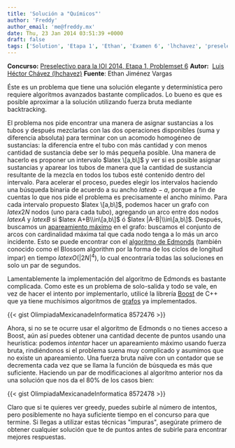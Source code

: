 ```yaml
---
title: 'Solución a "Químicos"'
author: 'Freddy'
author_email: 'me@freddy.mx'
date: Thu, 23 Jan 2014 03:51:39 +0000
draft: false
tags: ['Solution', 'Etapa 1', 'Ethan', 'Examen 6', 'lhchavez', 'preselectivo', 'solución', 'Soluciones Preselectivo 2013']
---
```


**Concurso:** [Preselectivo para la IOI 2014, Etapa 1, Problemset 6](https://omegaup.com/arena/IOI2014E1P6#problems/quimicos) **Autor:**  [Luis Héctor Chávez (lhchavez)](http://lhchavez.com/) **Fuente**: Ethan Jiménez Vargas

Éste es un problema que tiene una solución elegante y determinística pero requiere algoritmos avanzados bastante complicados. Lo bueno es que es posible aproximar a la solución utilizando fuerza bruta mediante backtracking.

El problema nos pide encontrar una manera de asignar sustancias a los tubos y después mezclarlas con las dos operaciones disponibles (suma y diferencia absoluta) para terminar con un acomodo homogéneo de sustancias: la diferencia entre el tubo con más cantidad y con menos cantidad de sustancia debe ser lo más pequeña posible. Una manera de hacerlo es proponer un intervalo $latex \[a,b\]$ y ver si es posible asignar sustancias y aparear los tubos de manera que la cantidad de sustancia resultante de la mezcla en todos los tubos esté contenido dentro del intervalo. Para acelerar el proceso, puedes elegir los intervalos haciendo una búsqueda binaria de acuerdo a su ancho $latex b-a$, porque a fin de cuentas lo que nos pide el problema es precisamente el ancho mínimo. Para cada intervalo propuesto $latex \[a,b\]$, podemos hacer un grafo con $latex 2N$ nodos (uno para cada tubo), agregando un arco entre dos nodos $latex A$ y $latex B$ si $latex A+B\\in\[a,b\]$ ó $latex |A-B|\\in\[a,b\]$. Después, buscamos un [apareamiento máximo](http://es.wikipedia.org/wiki/Apareamiento_(teor%C3%ADa_de_grafos)) en el grafo: buscamos el conjunto de arcos con cardinalidad máxima tal que cada nodo tenga a lo más un arco incidente. Esto se puede encontrar con el [algoritmo de Edmonds](http://es.wikipedia.org/wiki/Algoritmo_de_Emparejamiento_de_Edmonds) (también conocido como el Blossom algorithm por la forma de los ciclos de longitud impar) en tiempo $latex O(|2N|^4)$, lo cual encontraría todas las soluciones en solo un par de segundos.

Lamentablemente la implementación del algoritmo de Edmonds es bastante complicada. Como este es un problema de solo-salida y todo se vale, en vez de hacer el intento por implementarlo, utilicé la librería [Boost](http://www.boost.org/) de C++ que ya tiene muchísimos algoritmos de [grafos](http://www.boost.org/doc/libs/1_55_0/libs/graph/doc/index.html) ya implementados.

{{< gist OlimpiadaMexicanadeInformatica 8572476 >}}

Ahora, si no se te ocurre usar el algoritmo de Edmonds o no tienes acceso a Boost, aún así puedes obtener una cantidad decente de puntos usando una heurística: podemos _intentar_ hacer un apareamiento máximo usando fuerza bruta, rindiéndonos si el problema suena muy complicado y asumimos que no existe un apareamiento. Una fuerza bruta naïve con un contador que se decrementa cada vez que se llama la función de búsqueda es más que suficiente. Haciendo un par de modificaciones al algoritmo anterior nos da una solución que nos da el 80% de los casos bien:

{{< gist OlimpiadaMexicanadeInformatica 8572478 >}}

Claro que si te quieres ver greedy, puedes subirle al número de intentos, pero posiblemente no haya suficiente tiempo en el concurso para que termine. Si llegas a utilizar estas técnicas "impuras", asegúrate primero de obtener cualquier solución que te de puntos antes de subirle para encontrar mejores respuestas.